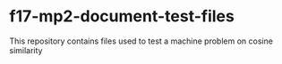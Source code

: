 # f17-mp2-document-test-files
This repository contains files used to test a machine problem on cosine similarity 
